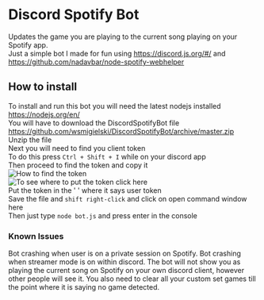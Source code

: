 # Discord Spotify Bot
Updates the game you are playing to the current song playing on your Spotify app.  
Just a simple bot I made for fun using https://discord.js.org/#/ and https://github.com/nadavbar/node-spotify-webhelper
## How to install
To install and run this bot you will need the latest nodejs installed https://nodejs.org/en/  
You will have to download the DiscordSpotifyBot file https://github.com/wsmigielski/DiscordSpotifyBot/archive/master.zip  
Unzip the file  
Next you will need to find you client token  
To do this press `Ctrl + Shift + I` while on your discord app  
Then proceed to find the token and copy it  
![How to find the token](https://cloud.githubusercontent.com/assets/9850907/23435366/401bf38e-fdff-11e6-872c-127119a2a3d1.png)  
![To see where to put the token click here](https://cloud.githubusercontent.com/assets/9850907/23435333/2cab26f8-fdff-11e6-91d1-c0eac5b1d25d.png)   
Put the token in the ' ' where it says user token  
Save the file and `shift right-click` and click on open command window here  
Then just type `node bot.js` and press enter in the console  

### Known Issues

Bot crashing when user is on a private session on Spotify.
Bot crashing when streamer mode is on within discord.
The bot will not show you as playing the current song on Spotify on your own discord client, however other people will see it. You also need to clear all your custom set games till the point where it is saying no game detected. 
